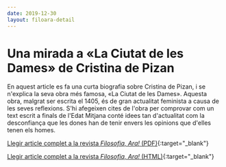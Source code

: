 ```yaml
---
date: 2019-12-30
layout: filoara-detail
---
```


# Una mirada a «La Ciutat de les Dames» de Cristina de Pizan

En aquest article es fa una curta biografia sobre Cristina de Pizan, i se n'explica la seva obra més famosa, «La Ciutat
de les Dames». Aquesta obra, malgrat ser escrita el 1405, és de gran actualitat feminista a causa de les seves
reflexions. S'hi afegeixen cites de l'obra per comprovar com un text escrit a finals de l'Edat Mitjana conté idees tan
d'actualitat com la desconfiança que les dones han de tenir envers les opinions que d'elles tenen els homes.

[Llegir article complet a la revista _Filosofia, Ara!_ (PDF)](http://www.infofilosofia.info/revista-prova/index.php/FA/article/view/242/331){:target="_blank"}

[Llegir article complet a la revista _Filosofia, Ara!_ (HTML)](http://www.infofilosofia.info/revista-prova/index.php/FA/article/view/242/308){:target="_blank"}
